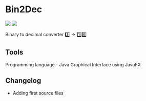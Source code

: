 # Bin2Dec

<style>
    img {
        display: inline;
    }
</style>
<img src="https://img.shields.io/badge/gui-%20JavaFX-green.svg">
<img src="https://img.shields.io/badge/language-Java-green.svg">

Binary to decimal converter :two: -> :one::zero:

## Tools
Programming language - Java
Graphical Interface using JavaFX

## Changelog
- Adding first source files
